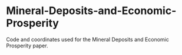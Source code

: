 # Mineral-Deposits-and-Economic-Prosperity
Code and coordinates used for the Mineral Deposits and Economic Prosperity paper. 
